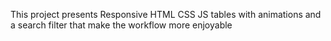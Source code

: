 This project presents Responsive HTML CSS JS tables with animations and a search filter that make the workflow more enjoyable
